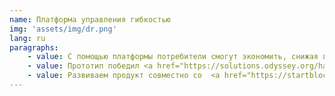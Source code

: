 ```yaml
---
name: Платформа управления гибкостью
img: 'assets/img/dr.png'
lang: ru
paragraphs:
    - value: С помощью платформы потребители смогут экономить, снижая потребление в часы пик, продавая энергию от микрогенерации и накопителей.
    - value: Прототип победил <a href="https://solutions.odyssey.org/hackathon-2020-vattenfall-challenge-balance-the-grid/" target="_blank">на хакатоне Odyssey</a>. Разботала его команда <a href="https://startblock.online/" target="_blank">Startblock</a> при нашем участии.
    - value: Развиваем продукт совместно со  <a href="https://startblock.online/" target="_blank">StartBlock</a>, <a href="https://idea-go.tech/" target="_blank">IDEA</a> и <a href="http://les.systems" target="_blank">Luxembourg Energy Storage Systems</a> в Люксембурге и Швеции.
---
```


